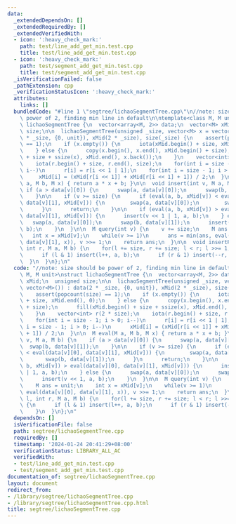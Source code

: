 ```yaml
---
data:
  _extendedDependsOn: []
  _extendedRequiredBy: []
  _extendedVerifiedWith:
  - icon: ':heavy_check_mark:'
    path: test/line_add_get_min.test.cpp
    title: test/line_add_get_min.test.cpp
  - icon: ':heavy_check_mark:'
    path: test/segment_add_get_min.test.cpp
    title: test/segment_add_get_min.test.cpp
  _isVerificationFailed: false
  _pathExtension: cpp
  _verificationStatusIcon: ':heavy_check_mark:'
  attributes:
    links: []
  bundledCode: "#line 1 \"segtree/lichaoSegmentTree.cpp\"\n//note: size should be\
    \ power of 2, finding min line in default\n\ntemplate<class M, M unit>\nstruct\
    \ lichaoSegmentTree {\n  vector<array<M, 2>> data;\n  vector<M> xMid;\n  unsigned\
    \ size;\n\n  lichaoSegmentTree(unsigned _size, vector<M> x = vector<M>()) : data(2\
    \ * _size, {0, unit}), xMid(2 * _size), size(_size) {\n    assert(popcount(size)\
    \ == 1);\n    if (x.empty()) {\n      iota(xMid.begin() + size, xMid.end(), 0);\n\
    \    } else {\n      copy(x.begin(), x.end(), xMid.begin() + size);\n      fill(xMid.begin()\
    \ + size + ssize(x), xMid.end(), x.back());\n    }\n    vector<int> r(2 * size);\n\
    \    iota(r.begin() + size, r.end(), size);\n    for(int i = size - 1; i > 0;\
    \ i--)\n      r[i] = r[i << 1 | 1];\n    for(int i = size - 1; i > 0; i--)\n \
    \     xMid[i] = (xMid[r[i << 1]] + xMid[r[i << 1] + 1]) / 2;\n  }\n\n  M eval(M\
    \ a, M b, M x) { return a * x + b; }\n\n  void insert(int v, M a, M b) {\n   \
    \ if (a > data[v][0]) {\n      swap(a, data[v][0]);\n      swap(b, data[v][1]);\n\
    \    }\n\n    if (v >= size) {\n      if (eval(a, b, xMid[v]) < eval(data[v][0],\
    \ data[v][1], xMid[v])) {\n        swap(a, data[v][0]);\n        swap(b, data[v][1]);\n\
    \      }\n      return;\n    }\n\n    if (eval(a, b, xMid[v]) > eval(data[v][0],\
    \ data[v][1], xMid[v])) {\n      insert(v << 1 | 1, a, b);\n    } else {\n   \
    \   swap(a, data[v][0]);\n      swap(b, data[v][1]);\n      insert(v << 1, a,\
    \ b);\n    }\n  }\n\n  M query(int v) {\n    v += size;\n    M ans = unit;\n \
    \   int x = xMid[v];\n    while(v >= 1)\n      ans = min(ans, eval(data[v][0],\
    \ data[v][1], x)), v >>= 1;\n    return ans;\n  }\n\n  void insertRange(int l,\
    \ int r, M a, M b) {\n    for(l += size, r += size; l < r; l >>= 1, r >>= 1) {\n\
    \      if (l & 1) insert(l++, a, b);\n      if (r & 1) insert(--r, a, b);\n  \
    \  }\n  }\n};\n"
  code: "//note: size should be power of 2, finding min line in default\n\ntemplate<class\
    \ M, M unit>\nstruct lichaoSegmentTree {\n  vector<array<M, 2>> data;\n  vector<M>\
    \ xMid;\n  unsigned size;\n\n  lichaoSegmentTree(unsigned _size, vector<M> x =\
    \ vector<M>()) : data(2 * _size, {0, unit}), xMid(2 * _size), size(_size) {\n\
    \    assert(popcount(size) == 1);\n    if (x.empty()) {\n      iota(xMid.begin()\
    \ + size, xMid.end(), 0);\n    } else {\n      copy(x.begin(), x.end(), xMid.begin()\
    \ + size);\n      fill(xMid.begin() + size + ssize(x), xMid.end(), x.back());\n\
    \    }\n    vector<int> r(2 * size);\n    iota(r.begin() + size, r.end(), size);\n\
    \    for(int i = size - 1; i > 0; i--)\n      r[i] = r[i << 1 | 1];\n    for(int\
    \ i = size - 1; i > 0; i--)\n      xMid[i] = (xMid[r[i << 1]] + xMid[r[i << 1]\
    \ + 1]) / 2;\n  }\n\n  M eval(M a, M b, M x) { return a * x + b; }\n\n  void insert(int\
    \ v, M a, M b) {\n    if (a > data[v][0]) {\n      swap(a, data[v][0]);\n    \
    \  swap(b, data[v][1]);\n    }\n\n    if (v >= size) {\n      if (eval(a, b, xMid[v])\
    \ < eval(data[v][0], data[v][1], xMid[v])) {\n        swap(a, data[v][0]);\n \
    \       swap(b, data[v][1]);\n      }\n      return;\n    }\n\n    if (eval(a,\
    \ b, xMid[v]) > eval(data[v][0], data[v][1], xMid[v])) {\n      insert(v << 1\
    \ | 1, a, b);\n    } else {\n      swap(a, data[v][0]);\n      swap(b, data[v][1]);\n\
    \      insert(v << 1, a, b);\n    }\n  }\n\n  M query(int v) {\n    v += size;\n\
    \    M ans = unit;\n    int x = xMid[v];\n    while(v >= 1)\n      ans = min(ans,\
    \ eval(data[v][0], data[v][1], x)), v >>= 1;\n    return ans;\n  }\n\n  void insertRange(int\
    \ l, int r, M a, M b) {\n    for(l += size, r += size; l < r; l >>= 1, r >>= 1)\
    \ {\n      if (l & 1) insert(l++, a, b);\n      if (r & 1) insert(--r, a, b);\n\
    \    }\n  }\n};\n"
  dependsOn: []
  isVerificationFile: false
  path: segtree/lichaoSegmentTree.cpp
  requiredBy: []
  timestamp: '2024-01-24 20:41:29+08:00'
  verificationStatus: LIBRARY_ALL_AC
  verifiedWith:
  - test/line_add_get_min.test.cpp
  - test/segment_add_get_min.test.cpp
documentation_of: segtree/lichaoSegmentTree.cpp
layout: document
redirect_from:
- /library/segtree/lichaoSegmentTree.cpp
- /library/segtree/lichaoSegmentTree.cpp.html
title: segtree/lichaoSegmentTree.cpp
---
```

